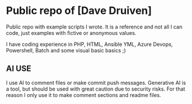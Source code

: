 # Public repo of [Dave Druiven]

Public repo with example scripts I wrote. It is a reference and not all I can code, just examples with fictive or anonymous values.

I have coding experience in PHP, HTML, Ansible YML, Azure Devops, Powershell, Batch and some visual basic basics ;)

AI USE
-------
I use AI to comment files or make commit push messages.
Generative AI is a tool, but should be used with great caution due to security risks. For that reason I only use it to make comment sections and readme files.

